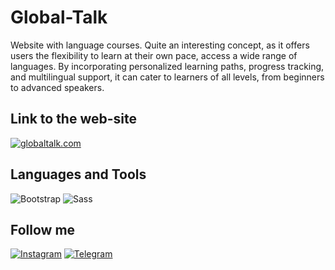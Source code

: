 # Global-Talk
Website with language courses. Quite an interesting concept, as it offers users the flexibility to learn at their own pace, access a wide range of languages. By incorporating personalized learning paths, progress tracking, and multilingual support, it can cater to learners of all levels, from beginners to advanced speakers.

## Link to the web-site
<p align="left">
  <a href="https://arseniifrontend.github.io/Global-Talk" target="_blank">
    <img src="https://img.shields.io/badge/Visit-globaltalk.com-4CC5E4?style=for-the-badge&logo=google-chrome&logoColor=4CC5E4" alt="globaltalk.com">
  </a>
</p>


## Languages and Tools

![Bootstrap](https://img.shields.io/badge/-Bootstrap-090909?style=for-the-badge&logo=bootstrap&logoColor=7B00FF)
![Sass](https://img.shields.io/badge/-Sass-090909?style=for-the-badge&logo=sass&logoColor=FF00B3)


## Follow me

[![Instagram](https://img.shields.io/badge/-Instagram-090909?style=for-the-badge&logo=instagram&logoColor=AF0089)](https://www.instagram.com/arseniiusenko_/)
[![Telegram](https://img.shields.io/badge/-Telegram-090909?style=for-the-badge&logo=telegram&logoColor=00AAFF)](https://t.me/frontendwebapps)

